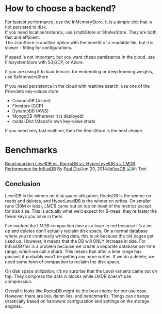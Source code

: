 # How to choose a backend?

For fastest performance, use the InMemoryStore. It is a simple dict that is not persisted to disk.      
If you need local persistence, use LmdbStore or ShelveStore. They are both fast and efficient.   
The JsonStore is another option with the benefit of a readable file, but it is slower - fitting for configurations.   


If speed is not important, but you want cheap persistence in the cloud, use FilesystemStore with S3,GCP, or Azure.

If you are using it to load tensors for embedding or deep learning weights, use SafetensorsStore

If you need persistence in the cloud with realtime search, use one of the Providers key-values store:

* CosmosDB (Azure)
* Firestore (GCP)
* DynamoDB (AWS)
* MongoDB (Wherever it is deployed)
* modal.Dict (Modal's own key-value store)

If you need very fast realtime, then the RedisStore is the best choice.

# Benchmarks
[Benchmarking LevelDB vs. RocksDB vs. HyperLevelDB vs. LMDB Performance for InfluxDB](https://www.influxdata.com/blog/benchmarking-leveldb-vs-rocksdb-vs-hyperleveldb-vs-lmdb-performance-for-influxdb/) By [Paul Dix](https://www.influxdata.com/blog/author/pauld)/Jun 20, 2014/[InfluxDB](https://www.influxdata.com/blog/category/tech/influxdb)
![Alt Text](https://w2.influxdata.com/wp-content/uploads/grid.png) 

## Conclusion 
LevelDB is the winner on disk space utilization, RocksDB is the winner on reads and deletes, and HyperLevelDB is the winner on writes. On smaller runs (30M or less), LMDB came out on top on most of the metrics except for disk size. This is actually what we’d expect for B-trees: they’re faster the fewer keys you have in them.

I’ve marked the LMDB compaction time as a loser in red because it’s a no-op and deletes don’t actually reclaim disk space. On a normal database where you’re continually writing data, this is ok because the old pages get used up. However, it means that the DB will ONLY increase in size. For InfluxDB this is a problem because we create a separate database per time range, which we call a shard. This means that after a time range has passed, it probably won’t be getting any more writes. If we do a delete, we need some form of compaction to reclaim the disk space.

On disk space utilization, it’s no surprise that the Level variants came out on top. They compress the data in blocks while LMDB doesn’t use compression.

Overall it looks like RocksDB might be the best choice for our use case. However, there are lies, damn lies, and benchmarks. Things can change drastically based on hardware configuration and settings on the storage engines.

